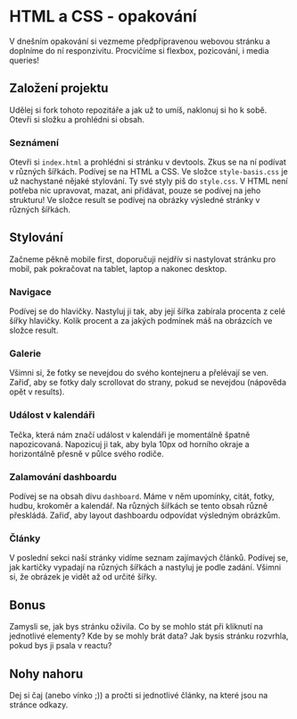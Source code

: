 # HTML a CSS - opakování

V dnešním opakování si vezmeme předpřipravenou webovou stránku a doplníme do ní responzivitu. Procvičíme si flexbox, pozicování, i media queries!

## Založení projektu

Udělej si fork tohoto repozitáře a jak už to umíš, naklonuj si ho k sobě. Otevři si složku a prohlédni si obsah.

### Seznámení

Otevři si ```index.html``` a prohlédni si stránku v devtools. Zkus se na ní podívat v různých šířkách.
Podívej se na HTML a CSS. Ve složce `style-basis.css` je už nachystané nějaké stylování. Ty své styly piš do `style.css`. V HTML není potřeba nic upravovat, mazat, ani přidávat, pouze se podívej na jeho strukturu!
Ve složce result se podívej na obrázky výsledné stránky v různých šířkách.

## Stylování 
Začneme pěkně mobile first, doporučuji nejdřív si nastylovat stránku pro mobil, pak pokračovat na tablet, laptop a nakonec desktop. 

### Navigace

Podívej se do hlavičky. Nastyluj ji tak, aby její šířka zabírala procenta z celé šířky hlavičky. Kolik procent a za jakých podmínek máš na obrázcích ve složce result.

### Galerie

Všimni si, že fotky se nevejdou do svého kontejneru a přelévají se ven. Zařiď, aby se fotky daly scrollovat do strany, pokud se nevejdou (nápověda opět v results).

### Událost v kalendáři

Tečka, která nám značí událost v kalendáři je momentálně špatně napozicovaná. Napozicuj ji tak, aby byla 10px od horního okraje a horizontálně přesně v půlce svého rodiče.

### Zalamování dashboardu

Podívej se na obsah divu `dashboard`. Máme v něm upomínky, citát, fotky, hudbu, krokoměr a kalendář. Na různých šířkách se tento obsah různě přeskládá. Zařiď, aby layout dashboardu odpovídat výsledným obrázkům.

### Články

V poslední sekci naší stránky vidíme seznam zajímavých článků.
Podívej se, jak kartičky vypadají na různých šířkách a nastyluj je podle zadání. Všimni si, že obrázek je vidět až od určité šířky.

## Bonus

Zamysli se, jak bys stránku oživila. Co by se mohlo stát při kliknutí na jednotlivé elementy? Kde by se mohly brát data? Jak bysis stránku rozvrhla, pokud bys ji psala v reactu?

## Nohy nahoru

Dej si čaj (anebo vínko ;)) a pročti si jednotlivé články, na které jsou na stránce odkazy.
